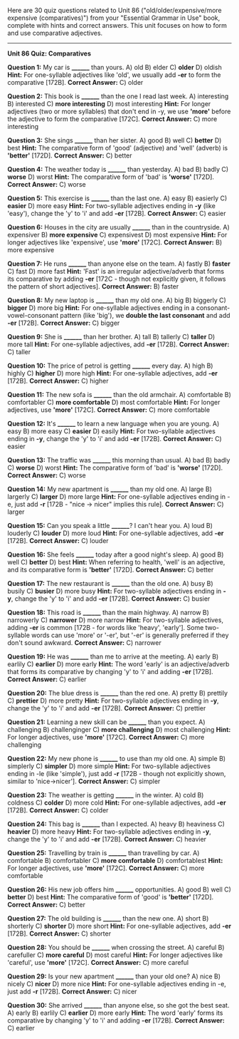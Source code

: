 Here are 30 quiz questions related to Unit 86 ("old/older/expensive/more expensive (comparatives)") from your "Essential Grammar in Use" book, complete with hints and correct answers. This unit focuses on how to form and use comparative adjectives.

---

**Unit 86 Quiz: Comparatives**

**Question 1:** My car is **______** than yours.
A) old
B) elder
C) **older**
D) oldish
**Hint:** For one-syllable adjectives like 'old', we usually add **-er** to form the comparative [172B].
****Correct Answer:**** C) older

**Question 2:** This book is **______** than the one I read last week.
A) interesting
B) interested
C) **more interesting**
D) most interesting
**Hint:** For longer adjectives (two or more syllables) that don't end in -y, we use **'more'** before the adjective to form the comparative [172C].
****Correct Answer:**** C) more interesting

**Question 3:** She sings **______** than her sister.
A) good
B) well
C) **better**
D) best
**Hint:** The comparative form of 'good' (adjective) and 'well' (adverb) is **'better'** [172D].
****Correct Answer:**** C) better

**Question 4:** The weather today is **______** than yesterday.
A) bad
B) badly
C) **worse**
D) worst
**Hint:** The comparative form of 'bad' is **'worse'** [172D].
****Correct Answer:**** C) worse

**Question 5:** This exercise is **______** than the last one.
A) easy
B) easierly
C) **easier**
D) more easy
**Hint:** For two-syllable adjectives ending in **-y** (like 'easy'), change the 'y' to 'i' and add **-er** [172B].
****Correct Answer:**** C) easier

**Question 6:** Houses in the city are usually **______** than in the countryside.
A) expensiver
B) **more expensive**
C) expensivest
D) most expensive
**Hint:** For longer adjectives like 'expensive', use **'more'** [172C].
****Correct Answer:**** B) more expensive

**Question 7:** He runs **______** than anyone else on the team.
A) fastly
B) **faster**
C) fast
D) more fast
**Hint:** 'Fast' is an irregular adjective/adverb that forms its comparative by adding **-er** [172C - though not explicitly given, it follows the pattern of short adjectives].
****Correct Answer:**** B) faster

**Question 8:** My new laptop is **______** than my old one.
A) big
B) biggerly
C) **bigger**
D) more big
**Hint:** For one-syllable adjectives ending in a consonant-vowel-consonant pattern (like 'big'), we **double the last consonant** and add **-er** [172B].
****Correct Answer:**** C) bigger

**Question 9:** She is **______** than her brother.
A) tall
B) tallerly
C) **taller**
D) more tall
**Hint:** For one-syllable adjectives, add **-er** [172B].
****Correct Answer:**** C) taller

**Question 10:** The price of petrol is getting **______** every day.
A) high
B) highly
C) **higher**
D) more high
**Hint:** For one-syllable adjectives, add **-er** [172B].
****Correct Answer:**** C) higher

**Question 11:** The new sofa is **______** than the old armchair.
A) comfortable
B) comfortabler
C) **more comfortable**
D) most comfortable
**Hint:** For longer adjectives, use **'more'** [172C].
****Correct Answer:**** C) more comfortable

**Question 12:** It's **______** to learn a new language when you are young.
A) easy
B) more easy
C) **easier**
D) easily
**Hint:** For two-syllable adjectives ending in **-y**, change the 'y' to 'i' and add **-er** [172B].
****Correct Answer:**** C) easier

**Question 13:** The traffic was **______** this morning than usual.
A) bad
B) badly
C) **worse**
D) worst
**Hint:** The comparative form of 'bad' is **'worse'** [172D].
****Correct Answer:**** C) worse

**Question 14:** My new apartment is **______** than my old one.
A) large
B) largerly
C) **larger**
D) more large
**Hint:** For one-syllable adjectives ending in -e, just add **-r** [172B - "nice -> nicer" implies this rule].
****Correct Answer:**** C) larger

**Question 15:** Can you speak a little **______**? I can't hear you.
A) loud
B) louderly
C) **louder**
D) more loud
**Hint:** For one-syllable adjectives, add **-er** [172B].
****Correct Answer:**** C) louder

**Question 16:** She feels **______** today after a good night's sleep.
A) good
B) well
C) **better**
D) best
**Hint:** When referring to health, 'well' is an adjective, and its comparative form is **'better'** [172D].
****Correct Answer:**** C) better

**Question 17:** The new restaurant is **______** than the old one.
A) busy
B) busily
C) **busier**
D) more busy
**Hint:** For two-syllable adjectives ending in **-y**, change the 'y' to 'i' and add **-er** [172B].
****Correct Answer:**** C) busier

**Question 18:** This road is **______** than the main highway.
A) narrow
B) narrowerly
C) **narrower**
D) more narrow
**Hint:** For two-syllable adjectives, adding **-er** is common [172B - for words like 'heavy', 'early']. Some two-syllable words can use 'more' or '-er', but '-er' is generally preferred if they don't sound awkward.
****Correct Answer:**** C) narrower

**Question 19:** He was **______** than me to arrive at the meeting.
A) early
B) earlily
C) **earlier**
D) more early
**Hint:** The word 'early' is an adjective/adverb that forms its comparative by changing 'y' to 'i' and adding **-er** [172B].
****Correct Answer:**** C) earlier

**Question 20:** The blue dress is **______** than the red one.
A) pretty
B) prettily
C) **prettier**
D) more pretty
**Hint:** For two-syllable adjectives ending in **-y**, change the 'y' to 'i' and add **-er** [172B].
****Correct Answer:**** C) prettier

**Question 21:** Learning a new skill can be **______** than you expect.
A) challenging
B) challenginger
C) **more challenging**
D) most challenging
**Hint:** For longer adjectives, use **'more'** [172C].
****Correct Answer:**** C) more challenging

**Question 22:** My new phone is **______** to use than my old one.
A) simple
B) simplerly
C) **simpler**
D) more simple
**Hint:** For two-syllable adjectives ending in -le (like 'simple'), just add **-r** [172B - though not explicitly shown, similar to 'nice->nicer'].
****Correct Answer:**** C) simpler

**Question 23:** The weather is getting **______** in the winter.
A) cold
B) coldness
C) **colder**
D) more cold
**Hint:** For one-syllable adjectives, add **-er** [172B].
****Correct Answer:**** C) colder

**Question 24:** This bag is **______** than I expected.
A) heavy
B) heaviness
C) **heavier**
D) more heavy
**Hint:** For two-syllable adjectives ending in **-y**, change the 'y' to 'i' and add **-er** [172B].
****Correct Answer:**** C) heavier

**Question 25:** Travelling by train is **______** than travelling by car.
A) comfortable
B) comfortabler
C) **more comfortable**
D) comfortablest
**Hint:** For longer adjectives, use **'more'** [172C].
****Correct Answer:**** C) more comfortable

**Question 26:** His new job offers him **______** opportunities.
A) good
B) well
C) **better**
D) best
**Hint:** The comparative form of 'good' is **'better'** [172D].
****Correct Answer:**** C) better

**Question 27:** The old building is **______** than the new one.
A) short
B) shorterly
C) **shorter**
D) more short
**Hint:** For one-syllable adjectives, add **-er** [172B].
****Correct Answer:**** C) shorter

**Question 28:** You should be **______** when crossing the street.
A) careful
B) carefuller
C) **more careful**
D) most careful
**Hint:** For longer adjectives like 'careful', use **'more'** [172C].
****Correct Answer:**** C) more careful

**Question 29:** Is your new apartment **______** than your old one?
A) nice
B) nicely
C) **nicer**
D) more nice
**Hint:** For one-syllable adjectives ending in -e, just add **-r** [172B].
****Correct Answer:**** C) nicer

**Question 30:** She arrived **______** than anyone else, so she got the best seat.
A) early
B) earlily
C) **earlier**
D) more early
**Hint:** The word 'early' forms its comparative by changing 'y' to 'i' and adding **-er** [172B].
****Correct Answer:**** C) earlier